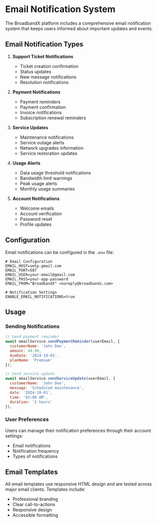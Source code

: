 # Email Notification System

The BroadbandX platform includes a comprehensive email notification system that keeps users informed about important updates and events.

## Email Notification Types

1. **Support Ticket Notifications**
   - Ticket creation confirmation
   - Status updates
   - New message notifications
   - Resolution notifications

2. **Payment Notifications**
   - Payment reminders
   - Payment confirmation
   - Invoice notifications
   - Subscription renewal reminders

3. **Service Updates**
   - Maintenance notifications
   - Service outage alerts
   - Network upgrades information
   - Service restoration updates

4. **Usage Alerts**
   - Data usage threshold notifications
   - Bandwidth limit warnings
   - Peak usage alerts
   - Monthly usage summaries

5. **Account Notifications**
   - Welcome emails
   - Account verification
   - Password reset
   - Profile updates

## Configuration

Email notifications can be configured in the `.env` file:

```env
# Email Configuration
EMAIL_HOST=smtp.gmail.com
EMAIL_PORT=587
EMAIL_USER=your-email@gmail.com
EMAIL_PASS=your-app-password
EMAIL_FROM="BroadbandX" <noreply@broadbandx.com>

# Notification Settings
ENABLE_EMAIL_NOTIFICATIONS=true
```

## Usage

### Sending Notifications

```javascript
// Send payment reminder
await emailService.sendPaymentReminder(userEmail, {
  customerName: 'John Doe',
  amount: 49.99,
  dueDate: '2024-10-01',
  planName: 'Premium'
});

// Send service update
await emailService.sendServiceUpdate(userEmail, {
  customerName: 'John Doe',
  message: 'Scheduled maintenance',
  date: '2024-10-01',
  time: '02:00 AM',
  duration: '2 hours'
});
```

### User Preferences

Users can manage their notification preferences through their account settings:
- Email notifications
- Notification frequency
- Types of notifications

## Email Templates

All email templates use responsive HTML design and are tested across major email clients. Templates include:
- Professional branding
- Clear call-to-actions
- Responsive design
- Accessible formatting